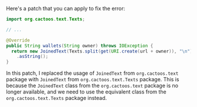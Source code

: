 Here's a patch that you can apply to fix the error:

```java
import org.cactoos.text.Texts;

// ...

@Override
public String wallets(String owner) throws IOException {
  return new JoinedText(Texts.split(get(URI.create(url + owner)), "\n"))
    .asString();
}
```

In this patch, I replaced the usage of `JoinedText` from `org.cactoos.text` package with `JoinedText` from `org.cactoos.text.Texts` package. This is because the `JoinedText` class from the `org.cactoos.text` package is no longer available, and we need to use the equivalent class from the `org.cactoos.text.Texts` package instead.